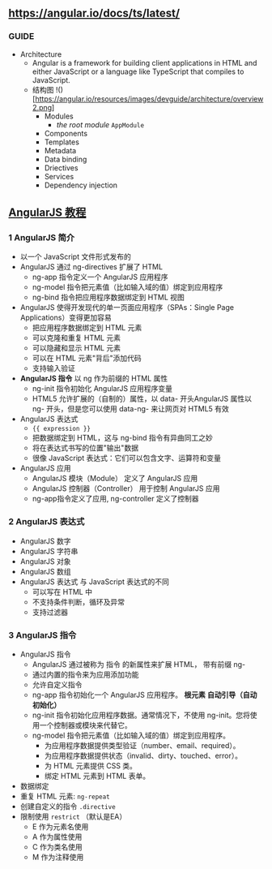 https://angular.io/docs/ts/latest/
-----------

### GUIDE
- Architecture
    + Angular is a framework for building client applications in HTML and either JavaScript or a language like TypeScript that compiles to JavaScript.
    + 结构图
    !()[https://angular.io/resources/images/devguide/architecture/overview2.png]
        * Modules
            - *the root module* `AppModule`
        * Components
        * Templates
        * Metadata
        * Data binding
        * Driectives
        * Services
        * Dependency injection






[AngularJS 教程](http://www.runoob.com/angularjs/angularjs-tutorial.html)
------
### 1 AngularJS 简介
- 以一个 JavaScript 文件形式发布的
- AngularJS 通过 ng-directives 扩展了 HTML
    + ng-app 指令定义一个 AngularJS 应用程序
    + ng-model 指令把元素值（比如输入域的值）绑定到应用程序
    + ng-bind 指令把应用程序数据绑定到 HTML 视图
- AngularJS 使得开发现代的单一页面应用程序（SPAs：Single Page Applications）变得更加容易
    + 把应用程序数据绑定到 HTML 元素
    + 可以克隆和重复 HTML 元素
    + 可以隐藏和显示 HTML 元素
    + 可以在 HTML 元素"背后"添加代码
    + 支持输入验证
- **AngularJS 指令** 以 ng 作为前缀的 HTML 属性
    + ng-init 指令初始化 AngularJS 应用程序变量
    + HTML5 允许扩展的（自制的）属性，以 data- 开头AngularJS 属性以 ng- 开头，但是您可以使用 data-ng- 来让网页对 HTML5 有效
- AngularJS 表达式
    + `{{ expression }}`
    + 把数据绑定到 HTML，这与 ng-bind 指令有异曲同工之妙
    + 将在表达式书写的位置"输出"数据
    + 很像 JavaScript 表达式：它们可以包含文字、运算符和变量
- AngularJS 应用
    + AngularJS 模块（Module） 定义了 AngularJS 应用
    + AngularJS 控制器（Controller） 用于控制 AngularJS 应用
    + ng-app指令定义了应用, ng-controller 定义了控制器

### 2 AngularJS 表达式
- AngularJS 数字
- AngularJS 字符串
- AngularJS 对象
- AngularJS 数组
- AngularJS 表达式 与 JavaScript 表达式的不同
    + 可以写在 HTML 中
    + 不支持条件判断，循环及异常
    + 支持过滤器

### 3 AngularJS 指令
- AngularJS 指令
    + AngularJS 通过被称为 指令 的新属性来扩展 HTML， 带有前缀 ng-
    + 通过内置的指令来为应用添加功能
    + 允许自定义指令
    + ng-app 指令初始化一个 AngularJS 应用程序。 **根元素** **自动引导（自动初始化）**
    + ng-init 指令初始化应用程序数据。通常情况下，不使用 ng-init。您将使用一个控制器或模块来代替它。
    + ng-model 指令把元素值（比如输入域的值）绑定到应用程序。
        * 为应用程序数据提供类型验证（number、email、required）。
        * 为应用程序数据提供状态（invalid、dirty、touched、error）。
        * 为 HTML 元素提供 CSS 类。
        * 绑定 HTML 元素到 HTML 表单。
- 数据绑定
- 重复 HTML 元素: `ng-repeat`
- 创建自定义的指令 `.directive`
- 限制使用 `restrict`  （默认是EA） 
    + E 作为元素名使用
    + A 作为属性使用
    + C 作为类名使用
    + M 作为注释使用
 